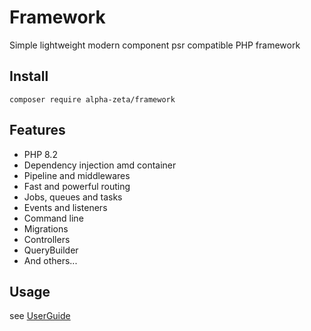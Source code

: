 # Framework
Simple lightweight modern component psr compatible PHP framework
## Install
`composer require alpha-zeta/framework`
## Features
- PHP 8.2
- Dependency injection amd container
- Pipeline and middlewares
- Fast and powerful routing
- Jobs, queues and tasks
- Events and listeners
- Command line
- Migrations
- Controllers
- QueryBuilder
- And others...
## Usage
see [UserGuide](https://github.com/JackRabbit911/app-skeleton)
